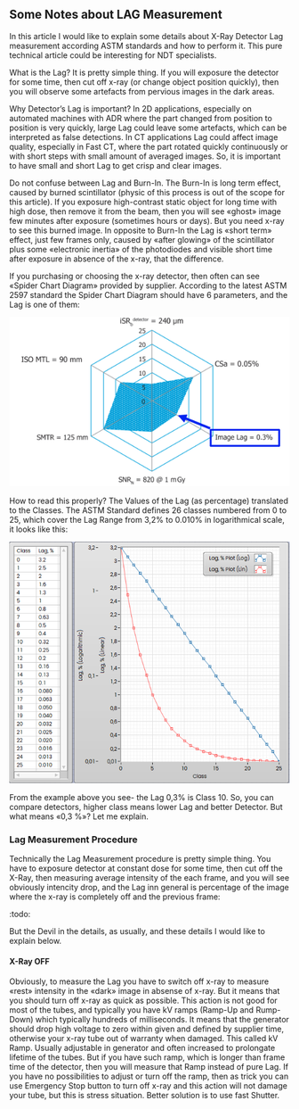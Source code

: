 ## Some Notes about LAG Measurement

In this article I would like to explain some details about X-Ray Detector Lag measurement according ASTM standards and how to perform it. This pure technical article could be interesting for NDT specialists.

What is the Lag? It is pretty simple thing. If you will exposure the detector for some time, then cut off x-ray (or change object position quickly), then you will observe some artefacts from pervious images in the dark areas.

Why Detector’s Lag is important? In 2D applications, especially on automated machines with ADR where the part changed from position to position is very quickly, large Lag could leave some artefacts, which can be interpreted as false detections. In CT applications Lag could affect image quality, especially in Fast CT, where the part rotated quickly continuously or with short steps with small amount of averaged images. So, it is important to have small and short Lag to get crisp and clear images.

Do not confuse between Lag and Burn-In. The Burn-In is long term effect, caused by burned scintillator (physic of this process is out of the scope for this article). If you exposure high-contrast static object for long time with high dose, then remove it from the beam, then you will see «ghost» image few minutes after exposure (sometimes hours or days). But you need x-ray to see this burned image. In opposite to Burn-In the Lag is «short term» effect, just few frames only, caused by «after glowing» of the scintillator plus some «electronic inertia» of the photodiodes and visible short time after exposure in absence of the x-ray, that the difference.

If you purchasing or choosing the x-ray detector, then often can see «Spider Chart Diagram» provided by supplier. According to the latest ASTM 2597 standard the Spider Chart Diagram should have 6 parameters, and the Lag is one of them:

![image-20250426072001504](assets/image-20250426072001504.png)

How to read this properly? The Values of the Lag (as percentage) translated to the Classes. The ASTM Standard defines 26 classes numbered from 0 to 25, which cover the Lag Range  from 3,2% to 0.010% in logarithmical scale, it looks like this:

![image-20250426073614045](assets/image-20250426073614045.png)

From the example above you see- the Lag 0,3% is Class 10. So, you can compare detectors, higher class means lower Lag and better Detector. But what means «0,3 %»? Let me explain.

### Lag Measurement Procedure

Technically the Lag Measurement procedure is pretty simple thing. You have to exposure detector at constant dose for some time, then cut off the X-Ray, then measuring average intensity of the each frame, and you will see obviously intencity drop, and the Lag inn general is percentage of the image where the x-ray is completely off and the previous frame:

:todo:

But the Devil in the details, as usually, and these details I would like to explain below.

#### X-Ray OFF

Obviously, to measure the Lag you have to switch off x-ray to measure «rest» intensity in the «dark» image in absense of x-ray. But it means that you should turn off x-ray as quick as possible. This action is not good for most of the tubes, and typically you have kV ramps (Ramp-Up and Rump-Down) which typically hundreds of milliseconds. It means that the generator should drop high voltage to zero within given and defined by supplier time, otherwise your x-ray tube out of warranty when damaged. This called kV Ramp. Usually adjustable in generator and often increased to prolongate lifetime of the tubes. But if you have such ramp, which is longer than frame time of the detector, then you will measure that Ramp instead of pure Lag. If you have no possibilities to adjust or turn off the ramp, then as trick you can use Emergency Stop button to turn off x-ray and this action will not damage your tube, but this is stress situation. Better solution is to use fast Shutter.

